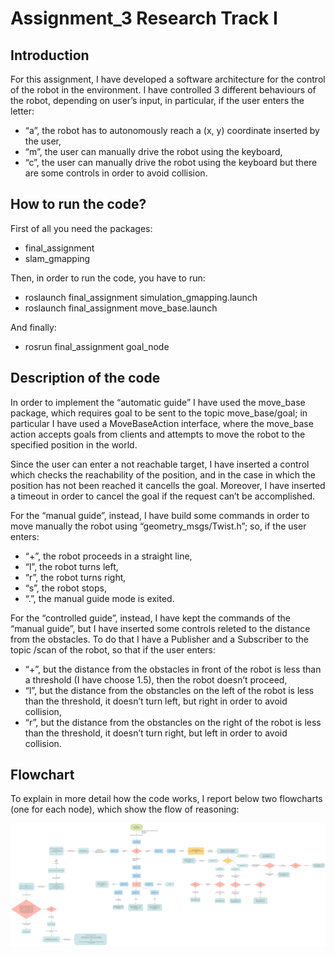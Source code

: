 # Assignment_3 Research Track I
## Introduction
For this assignment, I have developed a software architecture for the control of the robot in the environment. 
I have controlled 3 different behaviours of the robot, depending on user’s input, in particular, if the user enters the letter:
*	“a”, the robot has to autonomously reach a (x, y) coordinate inserted by the user,
*	“m”, the user can manually drive the robot using the keyboard,
*	“c”, the user can manually drive the robot using the keyboard but there are some controls in order to avoid collision. 

## How to run the code?
First of all you need the packages: 
*	final_assignment
*	slam_gmapping

Then, in order to run the code, you have to run:
*	roslaunch final_assignment simulation_gmapping.launch
*	roslaunch final_assignment move_base.launch

And finally:
*	rosrun final_assignment goal_node

## Description of the code
In order to implement the “automatic guide” I have used the move_base package, which requires goal to be sent to the topic move_base/goal; in particular I have used a MoveBaseAction interface, where the move_base action accepts goals from clients and attempts to move the robot to the specified position in the world. 

Since the user can enter a not reachable target, I have inserted a control which checks the reachability of the position, and in the case in which the position has not been reached it cancells the goal. Moreover, I have inserted a timeout in order to cancel the goal if the request can’t be accomplished. 

For the “manual guide”, instead, I have build some commands in order to move manually the robot using “geometry_msgs/Twist.h”; so, if the user enters:
*	“+”, the robot proceeds in a straight line,
*	“l”, the robot turns left,
*	“r”, the robot turns right,
*	“s”, the robot stops,
*	“.”, the manual guide mode is exited.

For the “controlled guide”, instead, I have kept the commands of the “manual guide”, but I have inserted some controls releted to the distance from the obstacles. To do that I have a Publisher and a Subscriber to the topic /scan of the robot, so that if the user enters:
*	“+”, but the distance from the obstacles in front of the robot is less than a threshold (I have choose 1.5), then the robot doesn’t proceed,
*	“l”, but the distance from the obstancles on the left of the robot is less than the threshold, it doesn’t turn left, but right in order to avoid collision,
*	“r”, but the distance from the obstancles on the right of the robot is less than the threshold, it doesn’t turn right, but left in order to avoid collision. 

## Flowchart
To explain in more detail how the code works, I report below two flowcharts (one for each node), which show the flow of reasoning:

![alt text](https://github.com/MartinaGermani/Assignment_3/blob/main/Flowchart.jpg?raw=true)
